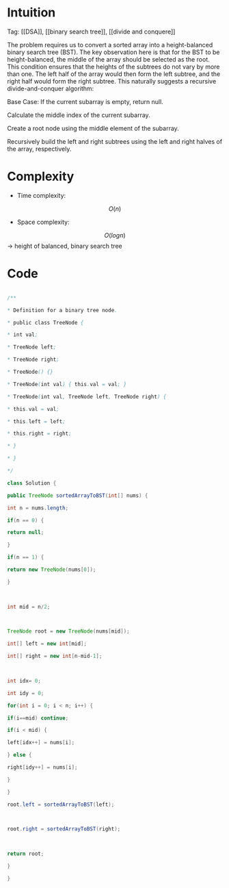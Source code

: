 # Intuition

<!-- Describe your first thoughts on how to solve this problem. -->
Tag: [[DSA]], [[binary search tree]], [[divide and conquere]]

The problem requires us to convert a sorted array into a height-balanced binary search tree (BST). The key observation here is that for the BST to be height-balanced, the middle of the array should be selected as the root. This condition ensures that the heights of the subtrees do not vary by more than one. The left half of the array would then form the left subtree, and the right half would form the right subtree. This naturally suggests a recursive divide-and-conquer algorithm:

  

Base Case: If the current subarray is empty, return null.

Calculate the middle index of the current subarray.

Create a root node using the middle element of the subarray.

Recursively build the left and right subtrees using the left and right halves of the array, respectively.

  
  

# Complexity

- Time complexity:

<!-- Add your time complexity here, e.g. $$O(n)$$ -->

$$O(n)$$

- Space complexity:

<!-- Add your space complexity here, e.g. $$O(n)$$ -->

$$O(logn)$$ -> height of balanced, binary search tree

# Code

```java []

/**

* Definition for a binary tree node.

* public class TreeNode {

* int val;

* TreeNode left;

* TreeNode right;

* TreeNode() {}

* TreeNode(int val) { this.val = val; }

* TreeNode(int val, TreeNode left, TreeNode right) {

* this.val = val;

* this.left = left;

* this.right = right;

* }

* }

*/

class Solution {

public TreeNode sortedArrayToBST(int[] nums) {

int n = nums.length;

if(n == 0) {

return null;

}

if(n == 1) {

return new TreeNode(nums[0]);

}

  

int mid = n/2;

  

TreeNode root = new TreeNode(nums[mid]);

int[] left = new int[mid];

int[] right = new int[n-mid-1];

  

int idx= 0;

int idy = 0;

for(int i = 0; i < n; i++) {

if(i==mid) continue;

if(i < mid) {

left[idx++] = nums[i];

} else {

right[idy++] = nums[i];

}

}

root.left = sortedArrayToBST(left);

  

root.right = sortedArrayToBST(right);

  

return root;

}

}

```